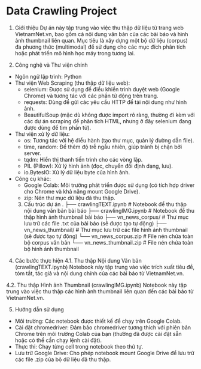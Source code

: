 # Data Crawling Project
1. Giới thiệu
Dự án này tập trung vào việc thu thập dữ liệu từ trang web VietnamNet.vn, bao gồm cả nội dung văn bản của các bài báo và hình ảnh thumbnail liên quan. Mục tiêu là xây dựng một bộ dữ liệu (corpus) đa phương thức (multimodal) để sử dụng cho các mục đích phân tích hoặc phát triển mô hình học máy trong tương lai.

3. Công nghệ và Thư viện chính
* Ngôn ngữ lập trình: Python
* Thư viện Web Scraping (thu thập dữ liệu web):
  - selenium: Được sử dụng để điều khiển trình duyệt web (Google Chrome) và tương tác với các phần tử động trên trang.
  - requests: Dùng để gửi các yêu cầu HTTP để tải nội dung như hình ảnh.
  - BeautifulSoup (mặc dù không được import rõ ràng, thường đi kèm với các dự án scraping để phân tích HTML, nhưng ở đây selenium đang được dùng để tìm phần tử).
* Thư viện xử lý dữ liệu:
  - os: Tương tác với hệ điều hành (tạo thư mục, quản lý đường dẫn file).
  - time, random: Để thêm độ trễ ngẫu nhiên, giúp tránh bị chặn bởi server.
  - tqdm: Hiển thị thanh tiến trình cho các vòng lặp.
  - PIL (Pillow): Xử lý hình ảnh (đọc, chuyển đổi định dạng, lưu).
  - io.BytesIO: Xử lý dữ liệu byte của hình ảnh.
* Công cụ khác:
  - Google Colab: Môi trường phát triển được sử dụng (có tích hợp driver cho Chrome và khả năng mount Google Drive).
  - zip: Nén thư mục dữ liệu đã thu thập.
  3. Cấu trúc dự án
.
├── crawlingTEXT.ipynb          # Notebook để thu thập nội dung văn bản bài báo
├── crawlingIMG.ipynb           # Notebook để thu thập hình ảnh thumbnail bài báo
├── vn_news_corpus/             # Thư mục lưu trữ các file .txt của bài báo (sẽ được tạo tự động)
├── vn_news_thumbnail/          # Thư mục lưu trữ các file hình ảnh thumbnail (sẽ được tạo tự động)
└── vn_news_corpus.zip          # File nén chứa toàn bộ corpus văn bản
└── vn_news_thumbnail.zip       # File nén chứa toàn bộ hình ảnh thumbnail

4. Các bước thực hiện
4.1. Thu thập Nội dung Văn bản (crawlingTEXT.ipynb)
Notebook này tập trung vào việc trích xuất tiêu đề, tóm tắt, tác giả và nội dung chính của các bài báo từ VietnamNet.vn.

4.2. Thu thập Hình ảnh Thumbnail (crawlingIMG.ipynb)
Notebook này tập trung vào việc thu thập các hình ảnh thumbnail liên quan đến các bài báo từ VietnamNet.vn.

5. Hướng dẫn sử dụng
- Môi trường: Các notebook được thiết kế để chạy trên Google Colab.
- Cài đặt chromedriver: Đảm bảo chromedriver tương thích với phiên bản Chrome trên môi trường Colab của bạn (thường đã được cài đặt sẵn hoặc có thể cần chạy lệnh cài đặt).
- Thực thi: Chạy từng cell trong notebook theo thứ tự.
- Lưu trữ Google Drive: Cho phép notebook mount Google Drive để lưu trữ các file .zip của bộ dữ liệu đã thu thập.
